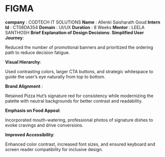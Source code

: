# FIGMA
**company** : CODTECH IT SOLUTIONS
**Name** : Allenki Saisharath Goud
**Intern Id** : CT08DA354
**Domain** : UI/UX
**Duration** : 8 Weeks
**Mentor** : LEELA SANTHOSH
**Brief Explanation of Design Decisions**:
**Simplified User Journey**:

Reduced the number of promotional banners and prioritized the ordering path to reduce decision fatigue.

**Visual Hierarchy**:

Used contrasting colors, larger CTA buttons, and strategic whitespace to guide the user’s eye naturally from top to bottom.

**Brand Alignment** :

Retained Pizza Hut’s signature red for consistency while modernizing the palette with neutral backgrounds for better contrast and readability.

**Emphasis on Food Appeal**:

Incorporated mouth-watering, professional photos of signature dishes to evoke cravings and drive conversions.

**Improved Accessibility**:

Enhanced color contrast, increased font sizes, and ensured keyboard and screen reader compatibility for inclusive design.
